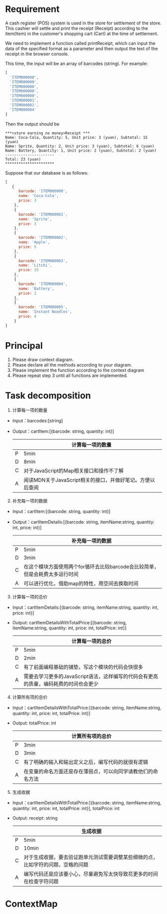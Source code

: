 # Requirement
A cash register (POS) system is used in the store for settlement of the store. This cashier will settle and print the receipt (Receipt) according to the item(Item) in the customer's shopping cart (Cart) at the time of settlement.

We need to implement a function called printReceipt, which can input the data of the specified format as a parameter and then output the text of the receipt in the browser console.

This time, the input will be an array of barcodes (string). For example:
```javascript
[
  'ITEM000000',
  'ITEM000000',
  'ITEM000000',
  'ITEM000000',
  'ITEM000000',
  'ITEM000001',
  'ITEM000001',
  'ITEM000004'
]
```

Then the output should be 
```
***<store earning no money>Receipt ***
Name: Coca-Cola, Quantity: 5, Unit price: 3 (yuan), Subtotal: 15 (yuan)
Name: Sprite, Quantity: 2, Unit price: 3 (yuan), Subtotal: 6 (yuan)
Name: Battery, Quantity: 1, Unit price: 2 (yuan), Subtotal: 2 (yuan)
----------------------
Total: 23 (yuan)
**********************
```

Suppose that our database is as follows:
```javascript
[
   {
      barcode: 'ITEM000000',
      name: 'Coca-Cola',
      price: 3
    },
    {
      barcode: 'ITEM000001',
      name: 'Sprite',
      price: 3
    },
    {
      barcode: 'ITEM000002',
      name: 'Apple',
      price: 5
    },
    {
      barcode: 'ITEM000003',
      name: 'Litchi',
      price: 15
    },
    {
      barcode: 'ITEM000004',
      name: 'Battery',
      price: 2
    },
    {
      barcode: 'ITEM000005',
      name: 'Instant Noodles',
      price: 4
    }
]
```

# Principal

1. Please draw context diagram.
2. Please declare all the methods according to your diagram.
3. Please implement the function according to the context diagram
4. Please repeat step 3 until all functions are implemented.

# Task decomposition
1. 计算每一项的数量
  - Input：barcodes:[string]

  - Output：cartItem:[{barcode: string, quantity: int}]

    |      | 计算每一项的数量                                          |
    | ---- | --------------------------------------------------------- |
    | P    | 5min                                                      |
    | D    | 8min                                                      |
    | C    | 对于JavaScript的Map相关接口和操作不了解                   |
    | A    | 阅读MDN关于JavaScript相关的接口，并做好笔记。方便以后查阅 |


2. 补充每一项的数据
  - Input：cartItem:[{barcode: string, quantity: int}]

  - Output：cartItemDetails:[{barcode: string, itemName:string, quantity: int, price: int}]

    |      | 补充每一项的数据                                             |
    | ---- | ------------------------------------------------------------ |
    | P    | 5min                                                         |
    | D    | 3min                                                         |
    | C    | 在这个模块方面使用两个for循环去比较barcode会比较简单，但是会耗费太多运行时间 |
    | A    | 可以进行优化，借助map的特性，用空间去换取时间                |

3. 计算每一项的总价
  - Input：cartItemDetails:[{barcode: string, itemName:string, quantity: int, price: int}]

  - Output: cartItemDetailsWithTotalPrice:[{barcode: string, itemName:string, quantity: int, price: int, totalPrice: int}]

    |      | 计算每一项的总价                                             |
    | ---- | ------------------------------------------------------------ |
    | P    | 5min                                                         |
    | D    | 2min                                                         |
    | C    | 有了前面编程基础的铺垫，写这个模块的代码会快很多             |
    | A    | 需要去学习更多的JavaScript语法，这样编写的代码会有更高的质量，编码耗费的时间也会更少 |

4. 计算所有项的总价
  - Input：cartItemDetailsWithTotalPrice:[{barcode: string, itemName:string, quantity: int, price: int, totalPrice: int}]

  - Output: totalPrice: int

    |      | 计算所有项的总价                                             |
    | ---- | ------------------------------------------------------------ |
    | P    | 3min                                                         |
    | D    | 3min                                                         |
    | C    | 有了明确的输入和输出定义之后，编写代码的就很有逻辑           |
    | A    | 在变量的命名方面还是存在薄弱点，可以向同学请教他们的命名方法 |
5. 生成收据
  - Input：cartItemDetailsWithTotalPrice:[{barcode: string, itemName:string, quantity: int, price: int, totalPrice: int}], totalPrice: int

  - Output: receipt: string

    |      | 生成收据                                                     |
    | ---- | ------------------------------------------------------------ |
    | P    | 5min                                                         |
    | D    | 10min                                                        |
    | C    | 对于生成收据，要去验证跑单元测试需要调整某些细微的点，比如字符的问题，空格的问题 |
    | A    | 编写代码还是应该要小心，尽量避免写太快导致花更多的时间在检查字符问题 |

    

# ContextMap


